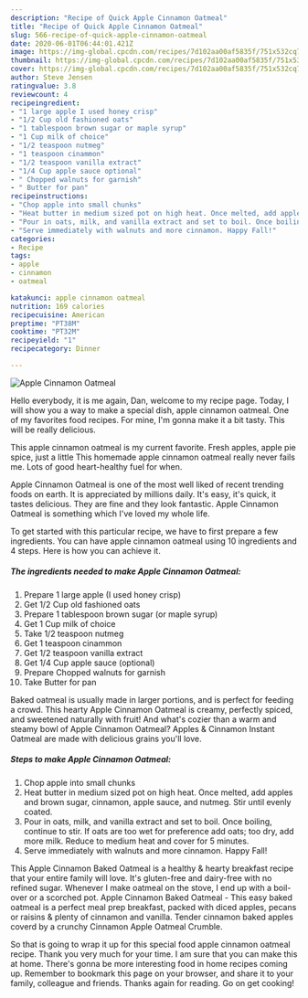 ```yaml
---
description: "Recipe of Quick Apple Cinnamon Oatmeal"
title: "Recipe of Quick Apple Cinnamon Oatmeal"
slug: 566-recipe-of-quick-apple-cinnamon-oatmeal
date: 2020-06-01T06:44:01.421Z
image: https://img-global.cpcdn.com/recipes/7d102aa00af5835f/751x532cq70/apple-cinnamon-oatmeal-recipe-main-photo.jpg
thumbnail: https://img-global.cpcdn.com/recipes/7d102aa00af5835f/751x532cq70/apple-cinnamon-oatmeal-recipe-main-photo.jpg
cover: https://img-global.cpcdn.com/recipes/7d102aa00af5835f/751x532cq70/apple-cinnamon-oatmeal-recipe-main-photo.jpg
author: Steve Jensen
ratingvalue: 3.8
reviewcount: 4
recipeingredient:
- "1 large apple I used honey crisp"
- "1/2 Cup old fashioned oats"
- "1 tablespoon brown sugar or maple syrup"
- "1 Cup milk of choice"
- "1/2 teaspoon nutmeg"
- "1 teaspoon cinammon"
- "1/2 teaspoon vanilla extract"
- "1/4 Cup apple sauce optional"
- " Chopped walnuts for garnish"
- " Butter for pan"
recipeinstructions:
- "Chop apple into small chunks"
- "Heat butter in medium sized pot on high heat. Once melted, add apples and brown sugar, cinnamon, apple sauce, and nutmeg. Stir until evenly coated."
- "Pour in oats, milk, and vanilla extract and set to boil. Once boiling, continue to stir. If oats are too wet for preference add oats; too dry, add more milk. Reduce to medium heat and cover for 5 minutes."
- "Serve immediately with walnuts and more cinnamon. Happy Fall!"
categories:
- Recipe
tags:
- apple
- cinnamon
- oatmeal

katakunci: apple cinnamon oatmeal 
nutrition: 169 calories
recipecuisine: American
preptime: "PT38M"
cooktime: "PT32M"
recipeyield: "1"
recipecategory: Dinner

---
```



![Apple Cinnamon Oatmeal](https://img-global.cpcdn.com/recipes/7d102aa00af5835f/751x532cq70/apple-cinnamon-oatmeal-recipe-main-photo.jpg)

Hello everybody, it is me again, Dan, welcome to my recipe page. Today, I will show you a way to make a special dish, apple cinnamon oatmeal. One of my favorites food recipes. For mine, I'm gonna make it a bit tasty. This will be really delicious.

This apple cinnamon oatmeal is my current favorite. Fresh apples, apple pie spice, just a little This homemade apple cinnamon oatmeal really never fails me. Lots of good heart-healthy fuel for when.

Apple Cinnamon Oatmeal is one of the most well liked of recent trending foods on earth. It is appreciated by millions daily. It's easy, it's quick, it tastes delicious. They are fine and they look fantastic. Apple Cinnamon Oatmeal is something which I've loved my whole life.


To get started with this particular recipe, we have to first prepare a few ingredients. You can have apple cinnamon oatmeal using 10 ingredients and 4 steps. Here is how you can achieve it.

##### The ingredients needed to make Apple Cinnamon Oatmeal:

1. Prepare 1 large apple (I used honey crisp)
1. Get 1/2 Cup old fashioned oats
1. Prepare 1 tablespoon brown sugar (or maple syrup)
1. Get 1 Cup milk of choice
1. Take 1/2 teaspoon nutmeg
1. Get 1 teaspoon cinammon
1. Get 1/2 teaspoon vanilla extract
1. Get 1/4 Cup apple sauce (optional)
1. Prepare  Chopped walnuts for garnish
1. Take  Butter for pan


Baked oatmeal is usually made in larger portions, and is perfect for feeding a crowd. This hearty Apple Cinnamon Oatmeal is creamy, perfectly spiced, and sweetened naturally with fruit! And what&#39;s cozier than a warm and steamy bowl of Apple Cinnamon Oatmeal? Apples &amp; Cinnamon Instant Oatmeal are made with delicious grains you&#39;ll love. 

##### Steps to make Apple Cinnamon Oatmeal:

1. Chop apple into small chunks
1. Heat butter in medium sized pot on high heat. Once melted, add apples and brown sugar, cinnamon, apple sauce, and nutmeg. Stir until evenly coated.
1. Pour in oats, milk, and vanilla extract and set to boil. Once boiling, continue to stir. If oats are too wet for preference add oats; too dry, add more milk. Reduce to medium heat and cover for 5 minutes.
1. Serve immediately with walnuts and more cinnamon. Happy Fall!


This Apple Cinnamon Baked Oatmeal is a healthy &amp; hearty breakfast recipe that your entire family will love. It&#39;s gluten-free and dairy-free with no refined sugar. Whenever I make oatmeal on the stove, I end up with a boil-over or a scorched pot. Apple Cinnamon Baked Oatmeal - This easy baked oatmeal is a perfect meal prep breakfast, packed with diced apples, pecans or raisins &amp; plenty of cinnamon and vanilla. Tender cinnamon baked apples coverd by a crunchy Cinnamon Apple Oatmeal Crumble. 

So that is going to wrap it up for this special food apple cinnamon oatmeal recipe. Thank you very much for your time. I am sure that you can make this at home. There's gonna be more interesting food in home recipes coming up. Remember to bookmark this page on your browser, and share it to your family, colleague and friends. Thanks again for reading. Go on get cooking!
